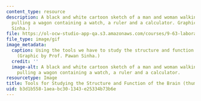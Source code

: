 ```yaml
---
content_type: resource
description: A black and white cartoon sketch of a man and woman walking next a brain,
  pulling a wagon containing a watch, a ruler and a calculator. Graphic by Prof. Pawan
  Sinha.)
file: https://ol-ocw-studio-app-qa.s3.amazonaws.com/courses/9-63-laboratory-in-cognitive-science-fall-2002/b3d1b5581aeabc301343e25334b73b6e_9-63f02-th.gif
file_type: image/gif
image_metadata:
  caption: Using the tools we have to study the structure and function of the brain.
    (Graphic by Prof. Pawan Sinha.)
  credit: ''
  image-alt: A black and white cartoon sketch of a man and woman walking next a brain,
    pulling a wagon containing a watch, a ruler and a calculator.
resourcetype: Image
title: Tools for Studying the Structure and Function of the Brain (thumbnail)
uid: b3d1b558-1aea-bc30-1343-e25334b73b6e
---
```

